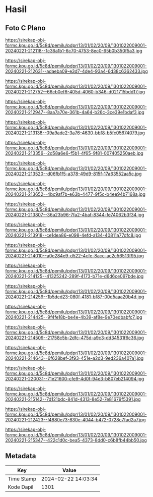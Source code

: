 # Hasil

## Foto C Plano

https://sirekap-obj-formc.kpu.go.id/5c8d/pemilu/pdpr/13/01/02/20/09/1301022009001-20240221-212118--1c36a1b1-6c70-4753-8ec0-65b0b350f5a3.jpg

https://sirekap-obj-formc.kpu.go.id/5c8d/pemilu/pdpr/13/01/02/20/09/1301022009001-20240221-212631--adaeba09-e3d7-4de4-93a4-6d38c6362433.jpg

https://sirekap-obj-formc.kpu.go.id/5c8d/pemilu/pdpr/13/01/02/20/09/1301022009001-20240221-212752--66cb0ef6-405d-4060-b346-d021715bdd17.jpg

https://sirekap-obj-formc.kpu.go.id/5c8d/pemilu/pdpr/13/01/02/20/09/1301022009001-20240221-212947--8aa7a70e-361b-4a64-b26c-3ce39e1bdaf3.jpg

https://sirekap-obj-formc.kpu.go.id/5c8d/pemilu/pdpr/13/01/02/20/09/1301022009001-20240221-213138--09a9adc2-3a76-4630-bbf8-b5fc05674079.jpg

https://sirekap-obj-formc.kpu.go.id/5c8d/pemilu/pdpr/13/01/02/20/09/1301022009001-20240221-213356--2d58a6e6-f5b1-4f65-9f81-007405250aeb.jpg

https://sirekap-obj-formc.kpu.go.id/5c8d/pemilu/pdpr/13/01/02/20/09/1301022009001-20240221-213520--d06fb1f5-a378-49d9-815f-17a63552aa5c.jpg

https://sirekap-obj-formc.kpu.go.id/5c8d/pemilu/pdpr/13/01/02/20/09/1301022009001-20240221-213652--4bc9af7b-e63b-4477-9f5c-b4ee94b7168a.jpg

https://sirekap-obj-formc.kpu.go.id/5c8d/pemilu/pdpr/13/01/02/20/09/1301022009001-20240221-213807--36a23b96-7fa2-4baf-8344-fe74062b3f34.jpg

https://sirekap-obj-formc.kpu.go.id/5c8d/pemilu/pdpr/13/01/02/20/09/1301022009001-20240221-213918--ce1dea86-e098-4efd-a134-40811a77dfc8.jpg

https://sirekap-obj-formc.kpu.go.id/5c8d/pemilu/pdpr/13/01/02/20/09/1301022009001-20240221-214010--a0e284e9-d522-4cfe-8acc-ac2c56513f95.jpg

https://sirekap-obj-formc.kpu.go.id/5c8d/pemilu/pdpr/13/01/02/20/09/1301022009001-20240221-214125--41325242-289f-4173-b71e-d6d6ce097bde.jpg

https://sirekap-obj-formc.kpu.go.id/5c8d/pemilu/pdpr/13/01/02/20/09/1301022009001-20240221-214259--1b5dcd23-080f-4181-bf87-00d5aaa20b4d.jpg

https://sirekap-obj-formc.kpu.go.id/5c8d/pemilu/pdpr/13/01/02/20/09/1301022009001-20240221-214425--9f4fe18b-be4e-4b39-af8e-9e70edbabfc7.jpg

https://sirekap-obj-formc.kpu.go.id/5c8d/pemilu/pdpr/13/01/02/20/09/1301022009001-20240221-214509--21758c5b-2dfc-475d-a9c3-dd34531f6c36.jpg

https://sirekap-obj-formc.kpu.go.id/5c8d/pemilu/pdpr/13/01/02/20/09/1301022009001-20240221-214643--6f628bef-3f93-451e-a2d3-9ed236a407a1.jpg

https://sirekap-obj-formc.kpu.go.id/5c8d/pemilu/pdpr/13/01/02/20/09/1301022009001-20240221-220031--71e21600-cfe9-4d0f-94e3-b807eb214094.jpg

https://sirekap-obj-formc.kpu.go.id/5c8d/pemilu/pdpr/13/01/02/20/09/1301022009001-20240221-215142--7d121bdc-841d-4313-8e52-7e81679f5391.jpg

https://sirekap-obj-formc.kpu.go.id/5c8d/pemilu/pdpr/13/01/02/20/09/1301022009001-20240221-212423--f4880e73-830e-4044-b472-0728c7fad2a7.jpg

https://sirekap-obj-formc.kpu.go.id/5c8d/pemilu/pdpr/13/01/02/20/09/1301022009001-20240221-215347--422c1d0c-bea5-4373-8dd0-c6b8fb44bb50.jpg


## Metadata

| Key        | Value               |
| ---------- | ------------------- |
| Time Stamp | 2024-02-22 14:03:34 |
| Kode Dapil | 1301                |



